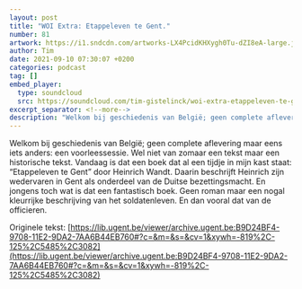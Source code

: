 ```yaml
---
layout: post
title: "WOI Extra: Etappeleven te Gent."
number: 81
artwork: https://i1.sndcdn.com/artworks-LX4PcidKHXygh0Tu-dZI8eA-large.jpg
author: Tim
date: 2021-09-10 07:30:07 +0200
categories: podcast
tag: []
embed_player:
  type: soundcloud
  src: https://soundcloud.com/tim-gistelinck/woi-extra-etappeleven-te-gent
excerpt_separator: <!--more-->
description: "Welkom bij geschiedenis van België; geen complete aflevering maar eens iets anders: een voorleessessie."
---
```

Welkom bij geschiedenis van België; geen complete aflevering maar eens iets anders: een voorleessessie. Wel niet van zomaar een tekst maar een historische tekst. Vandaag is dat een boek dat al een tijdje in mijn kast staat: “Etappeleven te Gent” door Heinrich Wandt. Daarin beschrijft Heinrich zijn wedervaren in Gent als onderdeel van de Duitse bezettingsmacht. En jongens toch wat is dat een fantastisch boek. Geen roman maar een nogal kleurrijke beschrijving van het soldatenleven. En dan vooral dat van de officieren.

Originele tekst: [https://lib.ugent.be/viewer/archive.ugent.be:B9D24BF4-9708-11E2-9DA2-7AA6B44EB760#?c=&m=&s=&cv=1&xywh=-819%2C-125%2C5485%2C3082](https://lib.ugent.be/viewer/archive.ugent.be:B9D24BF4-9708-11E2-9DA2-7AA6B44EB760#?c=&m=&s=&cv=1&xywh=-819%2C-125%2C5485%2C3082)